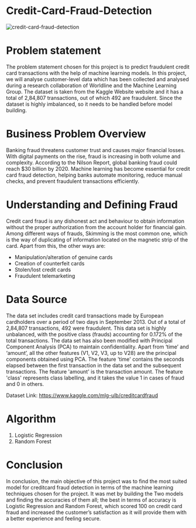 # Credit-Card-Fraud-Detection 
![credit-card-fraud-detection](https://github.com/user-attachments/assets/11efaf5f-4dcd-4899-8efe-ce29cdb0890b)

# Problem statement

The problem statement chosen for this project is to predict fraudulent credit card transactions with the help of machine learning models.
In this project, we will analyse customer-level data which has been collected and analysed during a research collaboration of Worldline and the Machine Learning Group.
The dataset is taken from the Kaggle Website website and it has a total of 2,84,807 transactions, out of which 492 are fraudulent. Since the dataset is highly imbalanced, so it needs to be handled before model building.

# Business Problem Overview

Banking fraud threatens customer trust and causes major financial losses. With digital payments on the rise, fraud is increasing in both volume and complexity. According to the Nilson Report, global banking fraud could reach $30 billion by 2020. Machine learning has become essential for credit card fraud detection, helping banks automate monitoring, reduce manual checks, and prevent fraudulent transactions efficiently.

# Understanding and Defining Fraud

Credit card fraud is any dishonest act and behaviour to obtain information without the proper authorization from the account holder for financial gain. Among different ways of frauds, Skimming is the most common one, which is the way of duplicating of information located on the magnetic strip of the card. Apart from this, the other ways are:
 
  * Manipulation/alteration of genuine cards
  * Creation of counterfeit cards
  * Stolen/lost credit cards
  * Fraudulent telemarketing

# Data Source

The data set includes credit card transactions made by European cardholders over a period of two days in September 2013. Out of a total of 2,84,807 transactions, 492 were fraudulent. This data set is highly unbalanced, with the positive class (frauds) accounting for 0.172% of the total transactions. The data set has also been modified with Principal Component Analysis (PCA) to maintain confidentiality. Apart from ‘time’ and ‘amount’, all the other features (V1, V2, V3, up to V28) are the principal components obtained using PCA. The feature 'time' contains the seconds elapsed between the first transaction in the data set and the subsequent transactions. The feature 'amount' is the transaction amount. The feature 'class' represents class labelling, and it takes the value 1 in cases of fraud and 0 in others.

Dataset Link: https://www.kaggle.com/mlg-ulb/creditcardfraud

# Algorithm

1. Logistic Regression
2. Random Forest

# Conclusion

In conclusion, the main objective of this project was to find the most suited model for creditcard fraud detection in terms of the machine learning techniques chosen for the project. It was met by building the Two models and finding the accuracies of them all; the best in terms of accuracy is Logistic Regression and Random Forest, which scored 100 on credit card fraud and increased the customer’s satisfaction as it will provide them with a better experience and feeling secure.
